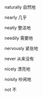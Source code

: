 naturally 自然地

nearly 几乎

neatly 整洁地

needily 需要地

nervously 紧张地

never 从来没有

nicely 漂亮地

noisily 吵闹地

not 不
